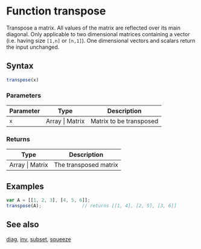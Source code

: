 <!-- Note: This file is automatically generated from source code comments. Changes made in this file will be overridden. -->

# Function transpose

Transpose a matrix. All values of the matrix are reflected over its
main diagonal. Only applicable to two dimensional matrices containing
a vector (i.e. having size `[1,n]` or `[n,1]`). One dimensional
vectors and scalars return the input unchanged.


## Syntax

```js
transpose(x)
```

### Parameters

Parameter | Type | Description
--------- | ---- | -----------
`x` | Array &#124; Matrix | Matrix to be transposed

### Returns

Type | Description
---- | -----------
Array &#124; Matrix | The transposed matrix


## Examples

```js
var A = [[1, 2, 3], [4, 5, 6]];
transpose(A);               // returns [[1, 4], [2, 5], [3, 6]]
```


## See also

[diag](diag.md),
[inv](inv.md),
[subset](subset.md),
[squeeze](squeeze.md)
